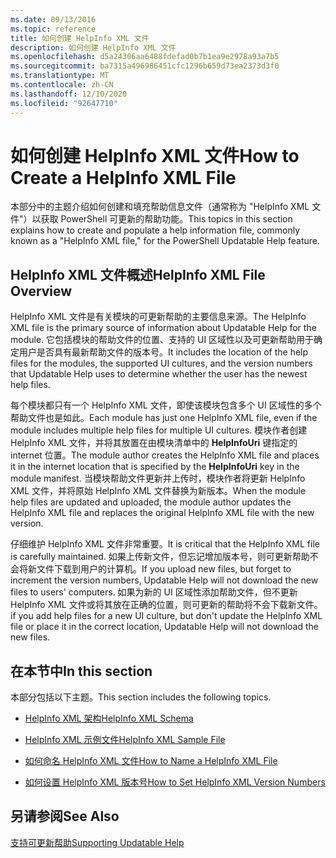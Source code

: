 ```yaml
---
ms.date: 09/13/2016
ms.topic: reference
title: 如何创建 HelpInfo XML 文件
description: 如何创建 HelpInfo XML 文件
ms.openlocfilehash: d5a24306aa6488fdefad0b7b1ea9e2978a93a7b5
ms.sourcegitcommit: ba7315a496986451cfc1296b659d73ea2373d3f0
ms.translationtype: MT
ms.contentlocale: zh-CN
ms.lasthandoff: 12/10/2020
ms.locfileid: "92647710"
---
```

# <a name="how-to-create-a-helpinfo-xml-file"></a><span data-ttu-id="69f34-103">如何创建 HelpInfo XML 文件</span><span class="sxs-lookup"><span data-stu-id="69f34-103">How to Create a HelpInfo XML File</span></span>

<span data-ttu-id="69f34-104">本部分中的主题介绍如何创建和填充帮助信息文件（通常称为 "HelpInfo XML 文件"）以获取 PowerShell 可更新的帮助功能。</span><span class="sxs-lookup"><span data-stu-id="69f34-104">This topics in this section explains how to create and populate a help information file, commonly known as a "HelpInfo XML file," for the PowerShell Updatable Help feature.</span></span>

## <a name="helpinfo-xml-file-overview"></a><span data-ttu-id="69f34-105">HelpInfo XML 文件概述</span><span class="sxs-lookup"><span data-stu-id="69f34-105">HelpInfo XML File Overview</span></span>

<span data-ttu-id="69f34-106">HelpInfo XML 文件是有关模块的可更新帮助的主要信息来源。</span><span class="sxs-lookup"><span data-stu-id="69f34-106">The HelpInfo XML file is the primary source of information about Updatable Help for the module.</span></span> <span data-ttu-id="69f34-107">它包括模块的帮助文件的位置、支持的 UI 区域性以及可更新帮助用于确定用户是否具有最新帮助文件的版本号。</span><span class="sxs-lookup"><span data-stu-id="69f34-107">It includes the location of the help files for the modules, the supported UI cultures, and the version numbers that Updatable Help uses to determine whether the user has the newest help files.</span></span>

<span data-ttu-id="69f34-108">每个模块都只有一个 HelpInfo XML 文件，即使该模块包含多个 UI 区域性的多个帮助文件也是如此。</span><span class="sxs-lookup"><span data-stu-id="69f34-108">Each module has just one HelpInfo XML file, even if the module includes multiple help files for multiple UI cultures.</span></span> <span data-ttu-id="69f34-109">模块作者创建 HelpInfo XML 文件，并将其放置在由模块清单中的 **HelpInfoUri** 键指定的 internet 位置。</span><span class="sxs-lookup"><span data-stu-id="69f34-109">The module author creates the HelpInfo XML file and places it in the internet location that is specified by the **HelpInfoUri** key in the module manifest.</span></span> <span data-ttu-id="69f34-110">当模块帮助文件更新并上传时，模块作者将更新 HelpInfo XML 文件，并将原始 HelpInfo XML 文件替换为新版本。</span><span class="sxs-lookup"><span data-stu-id="69f34-110">When the module help files are updated and uploaded, the module author updates the HelpInfo XML file and replaces the original HelpInfo XML file with the new version.</span></span>

<span data-ttu-id="69f34-111">仔细维护 HelpInfo XML 文件非常重要。</span><span class="sxs-lookup"><span data-stu-id="69f34-111">It is critical that the HelpInfo XML file is carefully maintained.</span></span> <span data-ttu-id="69f34-112">如果上传新文件，但忘记增加版本号，则可更新帮助不会将新文件下载到用户的计算机。</span><span class="sxs-lookup"><span data-stu-id="69f34-112">If you upload new files, but forget to increment the version numbers, Updatable Help will not download the new files to users' computers.</span></span> <span data-ttu-id="69f34-113">如果为新的 UI 区域性添加帮助文件，但不更新 HelpInfo XML 文件或将其放在正确的位置，则可更新的帮助将不会下载新文件。</span><span class="sxs-lookup"><span data-stu-id="69f34-113">if you add help files for a new UI culture, but don't update the HelpInfo XML file or place it in the correct location, Updatable Help will not download the new files.</span></span>

## <a name="in-this-section"></a><span data-ttu-id="69f34-114">在本节中</span><span class="sxs-lookup"><span data-stu-id="69f34-114">In this section</span></span>

<span data-ttu-id="69f34-115">本部分包括以下主题。</span><span class="sxs-lookup"><span data-stu-id="69f34-115">This section includes the following topics.</span></span>

- [<span data-ttu-id="69f34-116">HelpInfo XML 架构</span><span class="sxs-lookup"><span data-stu-id="69f34-116">HelpInfo XML Schema</span></span>](./helpinfo-xml-schema.md)

- [<span data-ttu-id="69f34-117">HelpInfo XML 示例文件</span><span class="sxs-lookup"><span data-stu-id="69f34-117">HelpInfo XML Sample File</span></span>](./helpinfo-xml-sample-file.md)

- [<span data-ttu-id="69f34-118">如何命名 HelpInfo XML 文件</span><span class="sxs-lookup"><span data-stu-id="69f34-118">How to Name a HelpInfo XML File</span></span>](./how-to-name-a-helpinfo-xml-file.md)

- [<span data-ttu-id="69f34-119">如何设置 HelpInfo XML 版本号</span><span class="sxs-lookup"><span data-stu-id="69f34-119">How to Set HelpInfo XML Version Numbers</span></span>](./how-to-set-helpinfo-xml-version-numbers.md)

## <a name="see-also"></a><span data-ttu-id="69f34-120">另请参阅</span><span class="sxs-lookup"><span data-stu-id="69f34-120">See Also</span></span>

[<span data-ttu-id="69f34-121">支持可更新帮助</span><span class="sxs-lookup"><span data-stu-id="69f34-121">Supporting Updatable Help</span></span>](./supporting-updatable-help.md)
